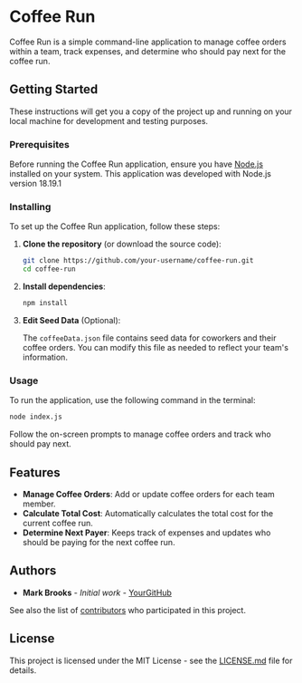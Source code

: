 # Coffee Run

Coffee Run is a simple command-line application to manage coffee orders within a team, track expenses, and determine who should pay next for the coffee run.

## Getting Started

These instructions will get you a copy of the project up and running on your local machine for development and testing purposes.

### Prerequisites

Before running the Coffee Run application, ensure you have [Node.js](https://nodejs.org/en/) installed on your system. This application was developed with Node.js version 18.19.1

### Installing

To set up the Coffee Run application, follow these steps:

1. **Clone the repository** (or download the source code):

    ```bash
    git clone https://github.com/your-username/coffee-run.git
    cd coffee-run
    ```

2. **Install dependencies**:

    ```bash
    npm install
    ```

3. **Edit Seed Data** (Optional):

    The `coffeeData.json` file contains seed data for coworkers and their coffee orders. You can modify this file as needed to reflect your team's information.

### Usage

To run the application, use the following command in the terminal:

```bash
node index.js
```

Follow the on-screen prompts to manage coffee orders and track who should pay next.

## Features

- **Manage Coffee Orders**: Add or update coffee orders for each team member.
- **Calculate Total Cost**: Automatically calculates the total cost for the current coffee run.
- **Determine Next Payer**: Keeps track of expenses and updates who should be paying for the next coffee run.

## Authors

- **Mark Brooks** - *Initial work* - [YourGitHub](https://github.com/brooksmarka)

See also the list of [contributors](https://github.com/brooksmarka/coffee-run/contributors) who participated in this project.

## License

This project is licensed under the MIT License - see the [LICENSE.md](LICENSE.md) file for details.
